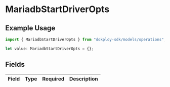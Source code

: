 # MariadbStartDriverOpts

## Example Usage

```typescript
import { MariadbStartDriverOpts } from "dokploy-sdk/models/operations";

let value: MariadbStartDriverOpts = {};
```

## Fields

| Field       | Type        | Required    | Description |
| ----------- | ----------- | ----------- | ----------- |